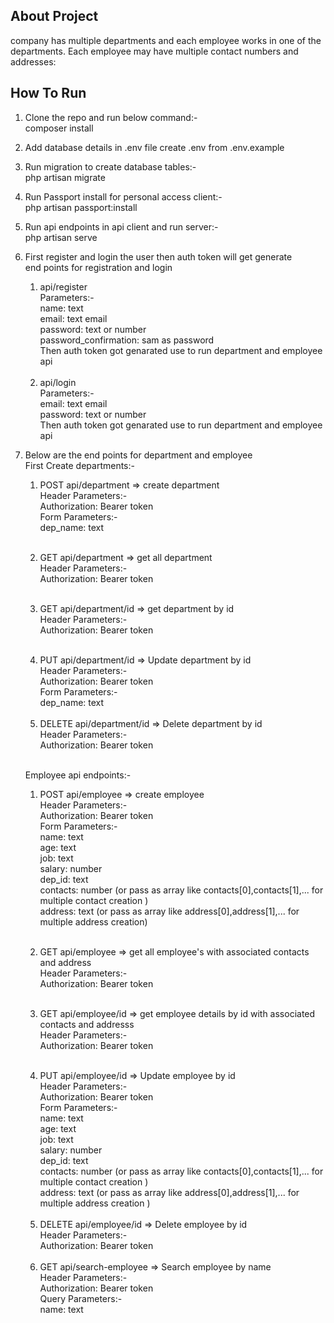 ## About Project

 company has multiple departments and each employee works in one of the departments. Each employee may have multiple contact numbers and addresses:

 ## How To Run

 1. Clone the repo and run below command:- <br />
     composer install

2. Add database details in .env file create .env from .env.example  

3. Run migration to create database tables:- <br />
    php artisan migrate

4. Run Passport install for personal access client:- <br />
    php artisan passport:install

5. Run api endpoints in api client and run server:- <br />
    php artisan serve

6. First register and login the user then auth token will get generate  <br />
    end points for registration and login <br />
    1. api/register <br />
       Parameters:-  <br />
        name: text <br />
        email: text email <br />
        password: text or number <br />
        password_confirmation: sam as password <br />
    Then auth token got genarated use to run department and employee api <br /> 
    <br />

   2. api/login <br />
       Parameters:-  <br />
        email: text email <br />
        password: text or number <br />
   Then auth token got genarated use to run department and employee api <br /> 

6. Below are the end points for department and employee  <br />
    First Create departments:-  <br />
    1. POST api/department => create department  <br />
      Header Parameters:-  <br />
       Authorization: Bearer token <br />
      Form Parameters:-  <br />
       dep_name: text <br />
      <br /> 

   2. GET api/department  => get all department  <br />
      Header Parameters:-  <br />
       Authorization: Bearer token <br />
      <br />

    3. GET api/department/id  => get department by id  <br />
      Header Parameters:-  <br />
       Authorization: Bearer token <br />
      <br />  

    4. PUT api/department/id  => Update department by id  <br />
      Header Parameters:-  <br />
       Authorization: Bearer token <br />
      Form Parameters:-  <br />
       dep_name: text <br />
      <br />  

    5. DELETE api/department/id  => Delete department by id  <br />
      Header Parameters:-  <br />
       Authorization: Bearer token <br />
      <br />  

    Employee api endpoints:-  <br />

     1. POST api/employee => create employee  <br />
      Header Parameters:-  <br />
       Authorization: Bearer token <br />
      Form Parameters:-  <br />
       name: text <br />
       age: text <br />
       job: text <br />
       salary: number <br />
       dep_id: text <br />
       contacts: number (or pass as array like contacts[0],contacts[1],... for multiple contact creation ) <br />
       address: text (or pass as array like address[0],address[1],... for multiple address creation) <br />
      <br /> 

   2. GET api/employee  => get all employee's with associated contacts and address  <br />
      Header Parameters:-  <br />
       Authorization: Bearer token <br />
      <br />

    3. GET api/employee/id  => get employee details by id with associated contacts and addresss  <br />
      Header Parameters:-  <br />
       Authorization: Bearer token <br />
      <br />  

    4. PUT api/employee/id  => Update employee by id  <br />
      Header Parameters:-  <br />
       Authorization: Bearer token <br />
      Form Parameters:-  <br />
       name: text <br />
       age: text <br />
       job: text <br />
       salary: number <br />
       dep_id: text <br />
       contacts: number (or pass as array like contacts[0],contacts[1],... for multiple contact creation ) <br />
       address: text (or pass as array like address[0],address[1],... for multiple address creation ) <br />
      <br /> 

    5. DELETE api/employee/id  => Delete employee by id  <br />
      Header Parameters:-  <br />
       Authorization: Bearer token <br />
      <br />  
    
    6. GET api/search-employee  => Search employee by name  <br />
      Header Parameters:-  <br />
       Authorization: Bearer token <br />
      Query Parameters:-  <br />
       name: text <br />
      <br />  

